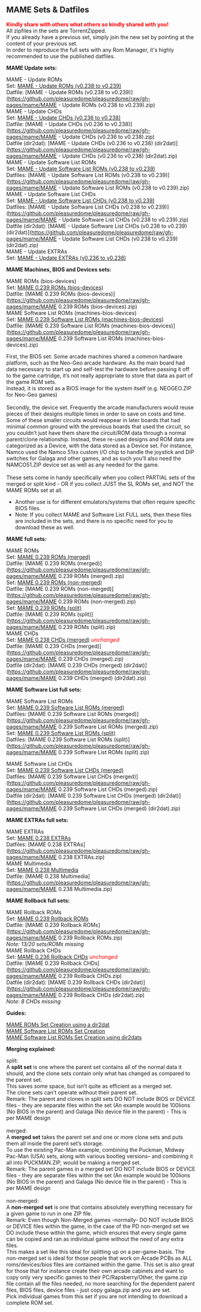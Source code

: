 ## MAME Sets & Datfiles

<b><span style="color: red;">Kindly share with others what others so kindly shared with you!</span></b><br>
All zipfiles in the sets are TorrentZipped.<br>
If you already have a previous set, simply join the new set by pointing at the content of your previous set.<br>
In order to reproduce the full sets with any Rom Manager, it's highly recommended to use the published datfiles.<br>

<b>MAME Update sets:</b>

MAME - Update ROMs<br>
Set: [MAME - Update ROMs (v0.238 to v0.239)](http://mgnet.me/equm0qX)<br>
Datfile: [MAME - Update ROMs (v0.238 to v0.239)](https://github.com/pleasuredome/pleasuredome/raw/gh-pages/mame/MAME - Update ROMs (v0.238 to v0.239).zip)<br>
MAME - Update CHDs<br>
Set: [MAME - Update CHDs (v0.236 to v0.238)](http://mgnet.me/eqtCfFY)<br>
Datfile: [MAME - Update CHDs (v0.236 to v0.238)](https://github.com/pleasuredome/pleasuredome/raw/gh-pages/mame/MAME - Update CHDs (v0.236 to v0.238).zip)<br>
Datfile (dir2dat): [MAME - Update CHDs (v0.236 to v0.238) (dir2dat)](https://github.com/pleasuredome/pleasuredome/raw/gh-pages/mame/MAME - Update CHDs (v0.236 to v0.238) (dir2dat).zip)<br>
MAME - Update Software List ROMs<br>
Set: [MAME - Update Software List ROMs (v0.238 to v0.239)](http://mgnet.me/equm0qZ)<br>
Datfiles: [MAME - Update Software List ROMs (v0.238 to v0.239)](https://github.com/pleasuredome/pleasuredome/raw/gh-pages/mame/MAME - Update Software List ROMs (v0.238 to v0.239).zip)<br>
MAME - Update Software List CHDs<br>
Set: [MAME - Update Software List CHDs (v0.238 to v0.239)](http://mgnet.me/equm0qY)<br>
Datfiles: [MAME - Update Software List CHDs (v0.238 to v0.239)](https://github.com/pleasuredome/pleasuredome/raw/gh-pages/mame/MAME - Update Software List CHDs (v0.238 to v0.239).zip)<br>
Datfile (dir2dat): [MAME - Update Software List CHDs (v0.238 to v0.239) (dir2dat)](https://github.com/pleasuredome/pleasuredome/raw/gh-pages/mame/MAME - Update Software List CHDs (v0.238 to v0.239) (dir2dat).zip)<br>
MAME - Update EXTRAs<br>
Set: [MAME - Update EXTRAs (v0.236 to v0.238)](http://mgnet.me/equFaI8)<br>

<b>MAME Machines, BIOS and Devices sets:</b>

MAME ROMs (bios-devices)<br>
Set: [MAME 0.239 ROMs (bios-devices)](http://mgnet.me/equm0qb)<br>
Datfile: [MAME 0.239 ROMs (bios-devices)](https://github.com/pleasuredome/pleasuredome/raw/gh-pages/mame/MAME 0.239 ROMs (bios-devices).zip)<br>
MAME Software List ROMs (machines-bios-devices)<br>
Set: [MAME 0.239 Software List ROMs (machines-bios-devices)](http://mgnet.me/equm0rW)<br>
Datfile: [MAME 0.239 Software List ROMs (machines-bios-devices)](https://github.com/pleasuredome/pleasuredome/raw/gh-pages/mame/MAME 0.239 Software List ROMs (machines-bios-devices).zip)<br>

First, the BIOS set: Some arcade machines shared a common hardware platform, such as the Neo-Geo arcade hardware. As the main board had data necessary to start up and self-test the hardware before passing it off to the game cartridge, it’s not really appropriate to store that data as part of the game ROM sets.<br>
Instead, it is stored as a BIOS image for the system itself (e.g. NEOGEO.ZIP for Neo-Geo games)<br>
<br>
Secondly, the device set. Frequently the arcade manufacturers would reuse pieces of their designs multiple times in order to save on costs and time.<br>
Some of these smaller circuits would reappear in later boards that had minimal common ground with the previous boards that used the circuit, so you couldn’t just have them share the circuit/ROM data through a normal parent/clone relationship. Instead, these re-used designs and ROM data are categorized as a Device, with the data stored as a Device set. For instance, Namco used the Namco 51xx custom I/O chip to handle the joystick and DIP switches for Galaga and other games, and as such you’ll also need the NAMCO51.ZIP device set as well as any needed for the game.<br>
<br>
These sets come in handy specifically when you collect PARTIAL sets of the merged or split kind - OR if you collect JUST the SL ROMs set, and NOT the MAME ROMs set at all.<br>
- Another use is for different emulators/systems that often require specific BIOS files.<br>
- Note: If you collect MAME and Software List FULL sets, then these files are included in the sets, and there is no specific need for you to download these as well.<br>

<b>MAME full sets:</b>

MAME ROMs<br>
Set: [MAME 0.239 ROMs (merged)](http://mgnet.me/equm0q6)<br>
Datfile: [MAME 0.239 ROMs (merged)](https://github.com/pleasuredome/pleasuredome/raw/gh-pages/mame/MAME 0.239 ROMs (merged).zip)<br>
Set: [MAME 0.239 ROMs (non-merged)](http://mgnet.me/equm0q7)<br>
Datfile: [MAME 0.239 ROMs (non-merged)](https://github.com/pleasuredome/pleasuredome/raw/gh-pages/mame/MAME 0.239 ROMs (non-merged).zip)<br>
Set: [MAME 0.239 ROMs (split)](http://mgnet.me/equm0q0)<br>
Datfile: [MAME 0.239 ROMs (split)](https://github.com/pleasuredome/pleasuredome/raw/gh-pages/mame/MAME 0.239 ROMs (split).zip)<br>
MAME CHDs<br>
Set: [MAME 0.238 CHDs (merged)](http://mgnet.me/eqtCfF9)<i><span style="color: red;"> unchanged</span></i><br>
Datfile: [MAME 0.239 CHDs (merged)](https://github.com/pleasuredome/pleasuredome/raw/gh-pages/mame/MAME 0.239 CHDs (merged).zip)<br>
Datfile (dir2dat): [MAME 0.239 CHDs (merged) (dir2dat)](https://github.com/pleasuredome/pleasuredome/raw/gh-pages/mame/MAME 0.239 CHDs (merged) (dir2dat).zip)<br>

<b>MAME Software List full sets:</b>

MAME Software List ROMs<br>
Set: [MAME 0.239 Software List ROMs (merged)](http://mgnet.me/equm0rY)<br>
Datfiles: [MAME 0.239 Software List ROMs (merged)](https://github.com/pleasuredome/pleasuredome/raw/gh-pages/mame/MAME 0.239 Software List ROMs (merged).zip)<br>
Set: [MAME 0.239 Software List ROMs (split)](http://mgnet.me/equm0rd)<br>
Datfiles: [MAME 0.239 Software List ROMs (split)](https://github.com/pleasuredome/pleasuredome/raw/gh-pages/mame/MAME 0.239 Software List ROMs (split).zip)<br>

MAME Software List CHDs<br>
Set: [MAME 0.239 Software List CHDs (merged)](http://mgnet.me/equm0re)<br>
Datfiles: [MAME 0.239 Software List CHDs (merged)](https://github.com/pleasuredome/pleasuredome/raw/gh-pages/mame/MAME 0.239 Software List CHDs (merged).zip)<br>
Datfile (dir2dat): [MAME 0.239 Software List CHDs (merged) (dir2dat)](https://github.com/pleasuredome/pleasuredome/raw/gh-pages/mame/MAME 0.239 Software List CHDs (merged) (dir2dat).zip)<br>

<b>MAME EXTRAs full sets:</b>

MAME EXTRAs<br>
Set: [MAME 0.238 EXTRAs](http://mgnet.me/equFaI0)<br>
Datfiles: [MAME 0.238 EXTRAs](https://github.com/pleasuredome/pleasuredome/raw/gh-pages/mame/MAME 0.238 EXTRAs.zip)<br>
MAME Multimedia<br>
Set: [MAME 0.238 Multimedia](http://mgnet.me/equFaJe)<br>
Datfile: [MAME 0.238 Multimedia](https://github.com/pleasuredome/pleasuredome/raw/gh-pages/mame/MAME 0.238 Multimedia.zip)<br>

<b>MAME Rollback full sets:</b>

MAME Rollback ROMs<br>
Set: [MAME 0.239 Rollback ROMs](http://mgnet.me/equm0qa)<br>
Datfile: [MAME 0.239 Rollback ROMs](https://github.com/pleasuredome/pleasuredome/raw/gh-pages/mame/MAME 0.239 Rollback ROMs.zip)<br>
<i>Note: 13/20 sets/ROMs missing</i><br>
MAME Rollback CHDs<br>
Set: [MAME 0.236 Rollback CHDs](http://mgnet.me/eqqj7Lb)<i><span style="color: red;"> unchanged</span></i><br>
Datfile: [MAME 0.239 Rollback CHDs](https://github.com/pleasuredome/pleasuredome/raw/gh-pages/mame/MAME 0.239 Rollback CHDs.zip)<br>
Datfile (dir2dat): [MAME 0.239 Rollback CHDs (dir2dat)](https://github.com/pleasuredome/pleasuredome/raw/gh-pages/mame/MAME 0.239 Rollback CHDs (dir2dat).zip)<br>
<i>Note: 8 CHDs missing</i><br>

<b>Guides:</b>

[MAME ROMs Set Creation using a dir2dat](https://pleasuredome.miraheze.org/wiki/MAME_ROMs_Set_Creation_using_a_dir2dat)<br>
[MAME Software List ROMs Set Creation](https://pleasuredome.miraheze.org/wiki/MAME_Software_List_ROMs_Set_Creation)<br>
[MAME Software List ROMs Set Creation using dir2dats](https://pleasuredome.miraheze.org/wiki/MAME_Software_List_ROMs_Set_Creation_using_dir2dats)<br>

<b>Merging explained:</b>

split:<br>
A <b>split set</b> is one where the parent set contains all of the normal data it should, and the clone sets contain only what has changed as compared to the parent set.<br>
This saves some space, but isn’t quite as efficient as a merged set.<br>
The clone sets can't operate without their parent set.<br>
Remark: The parent and clones in split sets DO NOT include BIOS or DEVICE files - they are separate files within the set (An example would be 100lions (No BIOS in the parent) and Galaga (No device file in the parent) - This is per MAME design<br>
<br>
merged:<br>
A <b>merged set</b> takes the parent set and one or more clone sets and puts them all inside the parent set’s storage.<br>
To use the existing Pac-Man example, combining the Puckman, Midway Pac-Man (USA) sets, along with various bootleg versions– and combining it all into PUCKMAN.ZIP, would be making a merged set.<br>
Remark: The parent games in a merged set DO NOT include BIOS or DEVICE files - they are separate files within the set (An example would be 100lions (No BIOS in the parent) and Galaga (No device file in the parent) - This is per MAME design<br>
<br>
non-merged:<br>
A <b>non-merged set</b> is one that contains absolutely everything necessary for a given game to run in one ZIP file.<br>
Remark: Even though Non-Merged games -normally- DO NOT include BIOS or DEVICE files within the game, in the case of the PD non-merged set we DO include these within the game, which ensures that every single game can be copied and ran as individual game without the need of any extra files.<br>
This makes a set like this ideal for splitting up on a per-game-basis.
The non-merged set is ideal for those people that work on Arcade PCBs as ALL roms/devices/bios files are contained within the game. This set is also great for those that for instance create their own arcade cabinets and want to copy only very specific games to their PC/Rapsberry/Other, the game.zip file contain all the files needed, no more searching for the dependent parent files, BIOS files, device files - just copy galaga.zip and you are set.<br>
Pick individual games from this set if you are not intending to download a complete ROM set.
